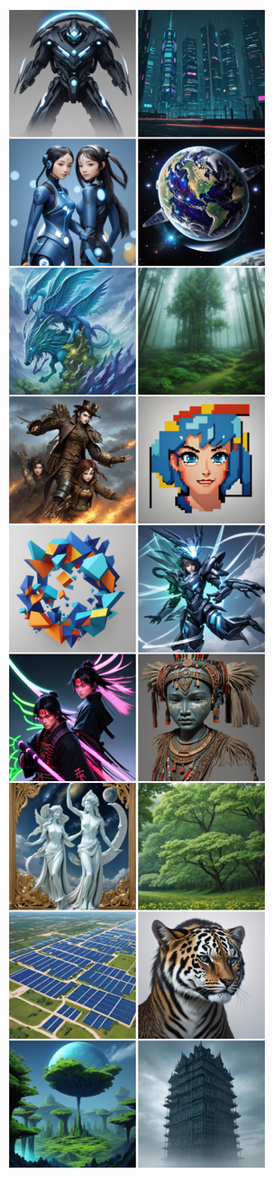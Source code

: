 <p align="center">
<img src="./images/nft_1.jpg" width="225" >
<img src="./images/nft_2.jpg" width="225" >
<img src="./images/nft_3.jpg" width="225" >
<img src="./images/nft_4.jpg" width="225" >
<img src="./images/nft_5.jpg" width="225" >
<img src="./images/nft_6.jpg" width="225" >
<img src="./images/nft_7.jpg" width="225" >
<img src="./images/nft_8.jpg" width="225" >
<img src="./images/nft_9.jpg" width="225" >
<img src="./images/nft_10.jpg" width="225" >
<img src="./images/nft_11.jpg" width="225" >
<img src="./images/nft_12.jpg" width="225" >
<img src="./images/nft_13.jpg" width="225" >
<img src="./images/nft_14.jpg" width="225" >
<img src="./images/nft_15.jpg" width="225" >
<img src="./images/nft_16.jpg" width="225" >
<img src="./images/nft_17.jpg" width="225" >
<img src="./images/nft_18.jpg" width="225" >
</p>

